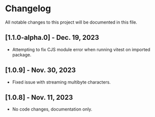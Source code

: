 # Changelog

All notable changes to this project will be documented in this file.

## [1.1.0-alpha.0] - Dec. 19, 2023

- Attempting to fix CJS module error when running vitest on imported package.

## [1.0.9] - Nov. 30, 2023

- Fixed issue with streaming multibyte characters.

## [1.0.8] - Nov. 11, 2023

- No code changes, documentation only.
